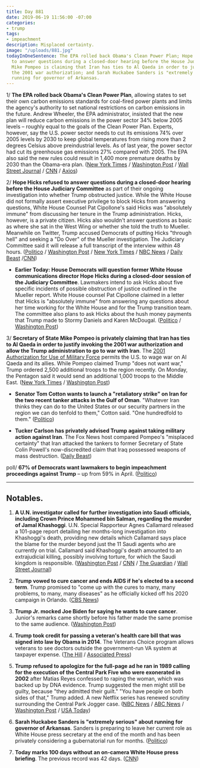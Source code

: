```yaml
---
title: Day 881
date: 2019-06-19 11:56:00 -07:00
categories:
- trump
tags:
- impeachment
description: Misplaced certainty.
image: "/uploads/881.jpg"
todayInOneSentence: The EPA rolled back Obama's Clean Power Plan; Hope Hicks refused
  to answer questions during a closed-door hearing before the House Judiciary Committee;
  Mike Pompeo is claiming that Iran has ties to Al Qaeda in order to justify invoking
  the 2001 war authorization; and Sarah Huckabee Sanders is "extremely serious" about
  running for governor of Arkansas.
---
```


1/ **The EPA rolled back Obama's Clean Power Plan**, allowing states to set their own carbon emissions standards for coal-fired power plants and limits the agency's authority to set national restrictions on carbon emissions in the future. Andrew Wheeler, the EPA administrator, insisted that the new plan will reduce carbon emissions in the power sector 34% below 2005 levels – roughly equal to the goals of the Clean Power Plan. Experts, however, say the U.S. power sector needs to cut its emissions 74% over 2005 levels by 2030 to keep global temperatures from rising more than 2 degrees Celsius above preindustrial levels. As of last year, the power sector had cut its greenhouse gas emissions 27% compared with 2005. The EPA also said the new rules could result in 1,400 more premature deaths by 2030 than the Obama-era plan. ([New York Times](https://www.nytimes.com/2019/06/19/climate/epa-coal-emissions.html) / [Washington Post](https://www.washingtonpost.com/climate-environment/trump-epa-finalizes-rollback-of-key-obama-climate-rule-that-targeted-coal-plants/2019/06/19/b8ff1702-8eeb-11e9-8f69-a2795fca3343_story.html) / [Wall Street Journal](https://www.wsj.com/articles/epa-overturns-obama-era-clean-air-rules-for-power-plants-11560963259) / [CNN](https://www.cnn.com/2019/06/19/politics/epa-rolls-back-obama-coal-emissions/index.html) / [Axios](https://www.axios.com/epa-rule-coal-emissions-obama-clean-power-policy-6bf49fb3-d599-4c95-9808-fe620be343f1.html))

2/ **Hope Hicks refused to answer questions during a closed-door hearing before the House Judiciary Committee** as part of their ongoing investigation into whether Trump obstructed justice. While the White House did not formally assert executive privilege to block Hicks from answering questions, White House Counsel Pat Cipollone's said Hicks was "absolutely immune" from discussing her tenure in the Trump administration. Hicks, however, is a private citizen. Hicks also wouldn't answer questions as basic as where she sat in the West Wing or whether she told the truth to Mueller. Meanwhile on Twitter, Trump accused Democrats of putting Hicks "through hell" and seeking a "Do Over" of the Mueller investigation. The Judiciary Committee said it will release a full transcript of the interview within 48 hours. ([Politico](https://www.politico.com/story/2019/06/19/hope-hicks-testimony-trump-oversight-1368164) / [Washington Post](https://www.washingtonpost.com/powerpost/former-trump-aide-faces-questions-from-house-panel-about-russia-contacts-hush-money-payments/2019/06/19/5f8b60da-9293-11e9-b570-6416efdc0803_story.html) / [New York Times](https://www.nytimes.com/2019/06/19/us/politics/hope-hicks-house-judiciary-testimony.html) / [NBC News](https://www.nbcnews.com/politics/congress/hope-hicks-testifies-house-committee-behind-closed-doors-n1019246) / [Daily Beast](https://www.thedailybeast.com/hope-hicks-stonewalls-enrages-house-democrats) /[CNN](https://www.cnn.com/2019/06/19/politics/hope-hicks-testify-house/index.html))

* **Earlier Today: House Democrats will question former White House communications director Hope Hicks during a closed-door session of the Judiciary Committee**. Lawmakers intend to ask Hicks about five specific incidents of possible obstruction of justice outlined in the Mueller report. White House counsel Pat Cipollone claimed in a letter that Hicks is "absolutely immune" from answering any questions about her time working for the White House and for the Trump transition team. The committee also plans to ask Hicks about the hush money payments that Trump made to Stormy Daniels and Karen McDougal. ([Politico](https://www.politico.com/story/2019/06/18/hope-hicks-donald-trump-obstruction-1368197) / [Washington Post](https://www.washingtonpost.com/powerpost/former-trump-aide-faces-questions-from-house-panel-about-russia-contacts-hush-money-payments/2019/06/19/5f8b60da-9293-11e9-b570-6416efdc0803_story.html?utm_term=.50bb678baad1))

3/ **Secretary of State Mike Pompeo is privately claiming that Iran has ties to Al Qaeda in order to justify invoking the 2001 war authorization and allow the Trump administration to go to war with Iran**. The [2001 Authorization for Use of Military Force](https://www.congress.gov/107/plaws/publ40/PLAW-107publ40.pdf) permits the U.S. to wage war on Al Qaeda and its allies. While Pompeo claimed Trump "does not want war," Trump ordered 2,500 additional troops to the region recently. On Monday, the Pentagon said it would send an additional 1,000 troops to the Middle East. ([New York Times](https://www.nytimes.com/2019/06/19/us/politics/us-iran.html) / [Washington Post](https://www.washingtonpost.com/world/national-security/pompeo-warns-iran-about-trigger-for-us-military-action-as-some-in-administration-question-aggressive-policy/2019/06/18/48bd3be0-9116-11e9-b570-6416efdc0803_story.html))

* **Senator Tom Cotton wants to launch a "retaliatory strike" on Iran for the two recent tanker attacks in the Gulf of Oman**. "Whatever Iran thinks they can do to the United States or our security partners in the region we can do tenfold to them," Cotton said. "One hundredfold to them." ([Politico](https://www.politico.com/story/2019/06/19/tom-cotton-iran-attack-trump-1369863))

* **Tucker Carlson has privately advised Trump against taking military action against Iran**. The Fox News host compared Pompeo's "misplaced certainty" that Iran attacked the tankers to former Secretary of State Colin Powell's now-discredited claim that Iraq possessed weapons of mass destruction. ([Daily Beast](https://www.thedailybeast.com/fox-news-tucker-carlson-privately-advises-trump-against-iran-war))

poll/ **67% of Democrats want lawmakers to begin impeachment proceedings against Trump** – up from 59% in April. ([Politico](https://www.politico.com/story/2019/06/19/impeachment-democrats-poll-congress-1368158))

---

## Notables.

1. **A U.N. investigator called for further investigation into Saudi officials, including Crown Prince Mohammed bin Salman, regarding the murder of Jamal Khashoggi**. U.N. Special Rapporteur Agnes Callamard released a 101-page report detailing her months-long investigation into Khashoggi's death, providing new details which Callamard says place the blame for the murder beyond just the 11 Saudi agents who are currently on trial. Callamard said Khashoggi's death amounted to an extrajudicial killing, possibly involving torture, for which the Saudi kingdom is responsible. ([Washington Post](https://www.washingtonpost.com/world/national-security/un-investigator-calls-for-probing-saudi-officials-in-khashoggi-killing/2019/06/19/cf5ee594-91f3-11e9-aadb-74e6b2b46f6a_story.html?utm_term=.c70d8e29497f) / [CNN](https://www.cnn.com/2019/06/19/middleeast/khashoggi-saudi-arabia-report-intl/index.html) / [The Guardian](https://www.theguardian.com/world/2019/jun/19/jamal-khashoggi-killing-saudi-crown-prince-mohammed-bin-salman-evidence-un-report) / [Wall Street Journal](https://www.wsj.com/articles/u-n-investigator-calls-for-further-scrutiny-of-saudi-crown-princes-possible-role-in-khashoggi-murder-11560940560?mod=hp_lead_pos3))

2. **Trump vowed to cure cancer and ends AIDS if he's elected to a second term**. Trump promised to "come up with the cures to many, many problems, to many, many diseases" as he officially kicked off his 2020 campaign in Orlando. ([CBS News](https://www.cbsnews.com/news/trump-cure-cancer-aids-joe-biden-orlando-campaign-rally/))

3. **Trump Jr. mocked Joe Biden for saying he wants to cure cancer**. Junior's remarks came shortly before his father made the same promise to the same audience. ([Washington Post](https://www.washingtonpost.com/politics/donald-trump-jr-mocks-joe-biden-for-vowing-to-cure-cancer-if-elected-president/2019/06/19/6012a2ba-9285-11e9-aadb-74e6b2b46f6a_story.html))

4. **Trump took credit for passing a veteran's health care bill that was signed into law by Obama in 2014**. The Veterans Choice program allows veterans to see doctors outside the government-run VA system at taxpayer expense. ([The Hill](https://thehill.com/homenews/campaign/449240-trump-touts-passing-va-bill-that-passed-under-obama) / [Associated Press](https://www.apnews.com/375515aecedb4aed949e4f2eb9c54eb6))

5. **Trump refused to apologize for the full-page ad he ran in 1989 calling for the execution of the Central Park Five who were exonerated in 2002** after Matias Reyes confessed to raping the woman, which was backed up by DNA evidence. Trump suggested the men might still be guilty, because "they admitted their guilt." "You have people on both sides of that," Trump added. A new Netflix series has renewed scrutiny surrounding the Central Park Jogger case. ([NBC News](https://www.nbcnews.com/politics/donald-trump/trump-digs-central-park-5-they-admitted-their-guilt-n1019156) / [ABC News](https://abcnews.go.com/Politics/netflix-series-renews-outcry-donald-trumps-role-central/story?id=63607696) / [Washington Post](https://www.washingtonpost.com/politics/trump-called-for-the-execution-of-the-central-park-5-he-still-wont-apologize/2019/06/18/32ea4d7e-9208-11e9-b570-6416efdc0803_story.html) / [USA Today](https://www.usatoday.com/story/news/politics/2019/06/19/trump-does-not-apologize-central-park-5-when-asked-reporter/1497075001/))

6. **Sarah Huckabee Sanders is "extremely serious" about running for governor of Arkansas**. Sanders is preparing to leave her current role as White House press secretary at the end of the month and has been privately considering a gubernatorial run for months. ([Politico](https://www.politico.com/story/2019/06/19/sarah-huckabee-sanders-arkansas-governor-1369873))

7. **Today marks 100 days without an on-camera White House press briefing**. The previous record was 42 days. ([CNN](https://www.cnn.com/2019/06/19/media/reliable-sources-06-18-19/index.html))